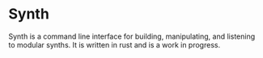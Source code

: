 # Synth

Synth is a command line interface for building, manipulating, and listening to modular synths.
It is written in rust and is a work in progress.